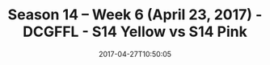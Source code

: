 ---
title: Season 14 – Week 6 (April 23, 2017) - DCGFFL - S14 Yellow vs S14 Pink
teams-score:
- team: _teams/s14-yellow.md
  score: 27
- team: _teams/s14-pink.md
  score: 33
mvp: Scott Williams, Greg Carter
game-ball: Preston, JJ
season: 14
week: 6
date: '2017-04-27T10:50:05'
pageid: season-14-week-6-april-23-2017-5109-vs-5102
---
